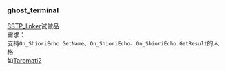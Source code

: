### ghost_terminal  
[SSTP_linker]( https://github.com/Taromati2/SSTP_linker )试做品  
需求：  
支持`On_ShioriEcho.GetName`、`On_ShioriEcho`、`On_ShioriEcho.GetResult`的人格  
如[Taromati2]( https://github.com/Taromati2/Taromati2 )  
